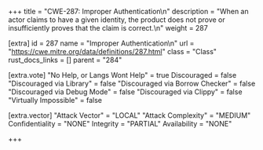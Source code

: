 +++
title = "CWE-287: Improper Authentication\n"
description = "When an actor claims to have a given identity, the product does not prove or insufficiently proves that the claim is correct.\n"
weight = 287

[extra]
id = 287
name = "Improper Authentication\n"
url = "https://cwe.mitre.org/data/definitions/287.html"
class = "Class"
rust_docs_links = []
parent = "284"

[extra.vote]
"No Help, or Langs Wont Help" = true
Discouraged = false
"Discouraged via Library" = false
"Discouraged via Borrow Checker" = false
"Discouraged via Debug Mode" = false
"Discouraged via Clippy" = false
"Virtually Impossible" = false

[extra.vector]
"Attack Vector" = "LOCAL"
"Attack Complexity" = "MEDIUM"
Confidentiality = "NONE"
Integrity = "PARTIAL"
Availability = "NONE"

+++